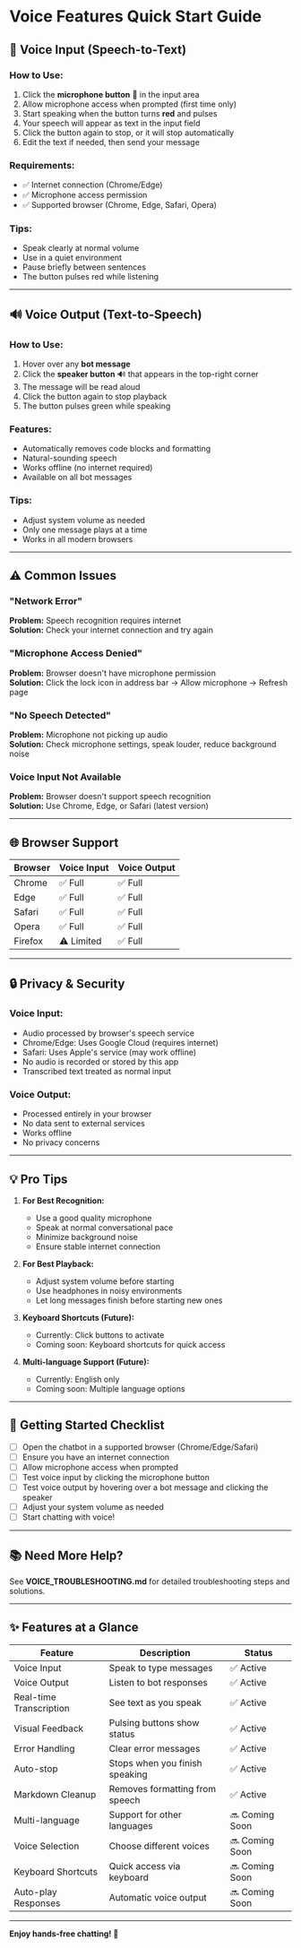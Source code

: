 # Voice Features Quick Start Guide

## 🎤 Voice Input (Speech-to-Text)

### How to Use:
1. Click the **microphone button** 🎤 in the input area
2. Allow microphone access when prompted (first time only)
3. Start speaking when the button turns **red** and pulses
4. Your speech will appear as text in the input field
5. Click the button again to stop, or it will stop automatically
6. Edit the text if needed, then send your message

### Requirements:
- ✅ Internet connection (Chrome/Edge)
- ✅ Microphone access permission
- ✅ Supported browser (Chrome, Edge, Safari, Opera)

### Tips:
- Speak clearly at normal volume
- Use in a quiet environment
- Pause briefly between sentences
- The button pulses red while listening

---

## 🔊 Voice Output (Text-to-Speech)

### How to Use:
1. Hover over any **bot message**
2. Click the **speaker button** 🔊 that appears in the top-right corner
3. The message will be read aloud
4. Click the button again to stop playback
5. The button pulses green while speaking

### Features:
- Automatically removes code blocks and formatting
- Natural-sounding speech
- Works offline (no internet required)
- Available on all bot messages

### Tips:
- Adjust system volume as needed
- Only one message plays at a time
- Works in all modern browsers

---

## ⚠️ Common Issues

### "Network Error"
**Problem:** Speech recognition requires internet  
**Solution:** Check your internet connection and try again

### "Microphone Access Denied"
**Problem:** Browser doesn't have microphone permission  
**Solution:** Click the lock icon in address bar → Allow microphone → Refresh page

### "No Speech Detected"
**Problem:** Microphone not picking up audio  
**Solution:** Check microphone settings, speak louder, reduce background noise

### Voice Input Not Available
**Problem:** Browser doesn't support speech recognition  
**Solution:** Use Chrome, Edge, or Safari (latest version)

---

## 🌐 Browser Support

| Browser | Voice Input | Voice Output |
|---------|-------------|--------------|
| Chrome | ✅ Full | ✅ Full |
| Edge | ✅ Full | ✅ Full |
| Safari | ✅ Full | ✅ Full |
| Opera | ✅ Full | ✅ Full |
| Firefox | ⚠️ Limited | ✅ Full |

---

## 🔒 Privacy & Security

### Voice Input:
- Audio processed by browser's speech service
- Chrome/Edge: Uses Google Cloud (requires internet)
- Safari: Uses Apple's service (may work offline)
- No audio is recorded or stored by this app
- Transcribed text treated as normal input

### Voice Output:
- Processed entirely in your browser
- No data sent to external services
- Works offline
- No privacy concerns

---

## 💡 Pro Tips

1. **For Best Recognition:**
   - Use a good quality microphone
   - Speak at normal conversational pace
   - Minimize background noise
   - Ensure stable internet connection

2. **For Best Playback:**
   - Adjust system volume before starting
   - Use headphones in noisy environments
   - Let long messages finish before starting new ones

3. **Keyboard Shortcuts (Future):**
   - Currently: Click buttons to activate
   - Coming soon: Keyboard shortcuts for quick access

4. **Multi-language Support (Future):**
   - Currently: English only
   - Coming soon: Multiple language options

---

## 🚀 Getting Started Checklist

- [ ] Open the chatbot in a supported browser (Chrome/Edge/Safari)
- [ ] Ensure you have an internet connection
- [ ] Allow microphone access when prompted
- [ ] Test voice input by clicking the microphone button
- [ ] Test voice output by hovering over a bot message and clicking the speaker
- [ ] Adjust your system volume as needed
- [ ] Start chatting with voice!

---

## 📚 Need More Help?

See **VOICE_TROUBLESHOOTING.md** for detailed troubleshooting steps and solutions.

---

## ✨ Features at a Glance

| Feature | Description | Status |
|---------|-------------|--------|
| Voice Input | Speak to type messages | ✅ Active |
| Voice Output | Listen to bot responses | ✅ Active |
| Real-time Transcription | See text as you speak | ✅ Active |
| Visual Feedback | Pulsing buttons show status | ✅ Active |
| Error Handling | Clear error messages | ✅ Active |
| Auto-stop | Stops when you finish speaking | ✅ Active |
| Markdown Cleanup | Removes formatting from speech | ✅ Active |
| Multi-language | Support for other languages | 🔜 Coming Soon |
| Voice Selection | Choose different voices | 🔜 Coming Soon |
| Keyboard Shortcuts | Quick access via keyboard | 🔜 Coming Soon |
| Auto-play Responses | Automatic voice output | 🔜 Coming Soon |

---

**Enjoy hands-free chatting! 🎉**